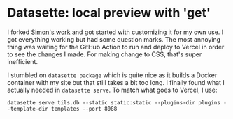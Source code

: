 # Datasette: local preview with 'get'

I forked [Simon's work](https://github.com/simonw/til) and got started with customizing it for my own use. I got everything working but had some question marks. The most annoying thing was waiting for the GitHub Action to run and deploy to Vercel in order to see the changes I made. For making change to CSS, that's super inefficient. 

I stumbled on `datasette package` which is quite nice as it builds a Docker container with my site but that still takes a bit too long. I finally found what I actually needed in `datasette serve`. To match what goes to Vercel, I use:



```
datasette serve tils.db --static static:static --plugins-dir plugins --template-dir templates --port 8088
```
